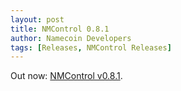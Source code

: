 ```yaml
---
layout: post
title: NMControl 0.8.1
author: Namecoin Developers
tags: [Releases, NMControl Releases]
---
```

Out now: [NMControl v0.8.1]({{site.baseurl}}download/).
